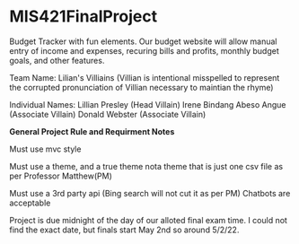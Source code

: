# MIS421FinalProject
Budget Tracker with fun elements. Our budget website will allow manual entry of income and expenses, recuring bills and profits, monthly budget goals, and other features. 

Team Name: Lilian's Villiains (Villian is intentional misspelled to represent the corrupted pronunciation of Villian necessary to maintian the rhyme)

Individual Names:
Lillian Presley (Head Villain)
Irene Bindang Abeso Angue (Associate Villain)
Donald Webster (Associate Villain)

**General Project Rule and Requirment Notes**

Must use mvc style

Must use a theme, and a true theme nota theme that is just one csv file as per Professor Matthew(PM)

Must use a 3rd party api (Bing search will not cut it as per PM)
Chatbots are acceptable 

Project is due midnight of the day of our alloted final exam time. I could not find the exact date, but finals start May 2nd so around 5/2/22.
